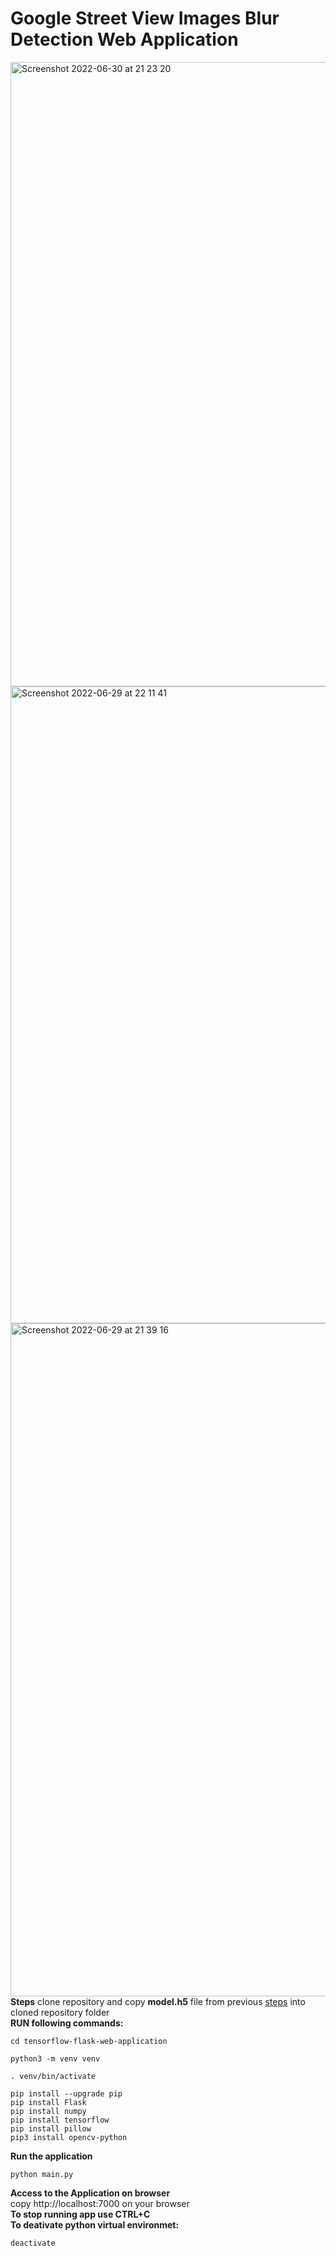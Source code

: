 # Google Street View Images Blur Detection Web Application 
<img width="999" alt="Screenshot 2022-06-30 at 21 23 20" src="https://user-images.githubusercontent.com/43514418/176760922-8a66e9f2-d444-453f-a081-ada8644de074.png"> <br>
<img width="1019" alt="Screenshot 2022-06-29 at 22 11 41" src="https://user-images.githubusercontent.com/43514418/176536257-e6b5123c-88f1-43bb-9a09-be0e1e267ddc.png">
<img width="1077" alt="Screenshot 2022-06-29 at 21 39 16" src="https://user-images.githubusercontent.com/43514418/176536319-ce4e30da-eefb-47d2-a69f-c23e5f391148.png">
**Steps** 
clone repository and copy  **model.h5**  file from previous [steps](https://github.com/MasoudMoeini/Google-Street-View-Images-Blur-Detection) into cloned repository folder <br/>
**RUN following commands:**  <br/>
```
cd tensorflow-flask-web-application
```
```
python3 -m venv venv 
```
```
. venv/bin/activate 
``` 
```
pip install --upgrade pip 
pip install Flask 
pip install numpy 
pip install tensorflow 
pip install pillow 
pip3 install opencv-python 
```
**Run the application**  <br/>
```
python main.py
```
**Access to the Application on browser**  <br/>
copy http://localhost:7000 on your browser<br/>
**To stop running app use CTRL+C**  <br/>
**To deativate python virtual environmet:**  <br/>
```
deactivate 
```
